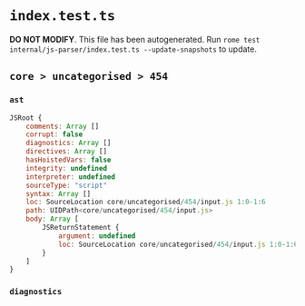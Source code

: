# `index.test.ts`

**DO NOT MODIFY**. This file has been autogenerated. Run `rome test internal/js-parser/index.test.ts --update-snapshots` to update.

## `core > uncategorised > 454`

### `ast`

```javascript
JSRoot {
	comments: Array []
	corrupt: false
	diagnostics: Array []
	directives: Array []
	hasHoistedVars: false
	integrity: undefined
	interpreter: undefined
	sourceType: "script"
	syntax: Array []
	loc: SourceLocation core/uncategorised/454/input.js 1:0-1:6
	path: UIDPath<core/uncategorised/454/input.js>
	body: Array [
		JSReturnStatement {
			argument: undefined
			loc: SourceLocation core/uncategorised/454/input.js 1:0-1:6
		}
	]
}
```

### `diagnostics`

```

```
